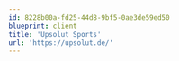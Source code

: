 ```yaml
---
id: 8228b00a-fd25-44d8-9bf5-0ae3de59ed50
blueprint: client
title: 'Upsolut Sports'
url: 'https://upsolut.de/'
---
```

